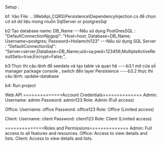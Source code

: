 Setup :

b1: Vào File: ...\WebApi_CQRS\Persistence\DependencyInjection.cs  để chọn cơ sở dữ liệu mong muốn SqlServer or postgresSql 

b2:Tạo database name: DB_Name
---Nếu sử dụng PostGresSQL : "DefaultConnectionNpgsql": "Host=host; Database=DB_Name; Username=postgres; Password=Hoilamchi123"
---Nếu sử dụng SQL Server : "DefaultConnectionSql": "Server=server;Database=DB_Name;uid=sa;pwd=123456;MultipleActiveResultSets=true;Encrypt=False;",

b3:Thực thi câu lệnh để seedata và tạo table và quan hệ
----b3.1 mở cửa sổ manager package console , switch đến layer Persistence
----b3.2 thực thi câu lệnh: update-database

b4: Run project 

Web API
==============Account Credentials==============
Admin:
Username: admin
Password: admin123
Role: Admin (Full access)

Office:
Username: office
Password: office123
Role: Office (Limited access)

Client:
Username: client
Password: client123
Role: Client (Limited access)

==============Roles and Permissions==============
Admin:
Full access to all features and resources.
Office:
Access to view details and lists.
Client:
Access to view details and lists.
